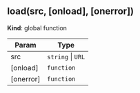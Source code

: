 <a name="load"></a>

## load(src, [onload], [onerror])
**Kind**: global function  

| Param | Type |
| --- | --- |
| src | <code>string</code> \| <code>URL</code> | 
| [onload] | <code>function</code> | 
| [onerror] | <code>function</code> | 

